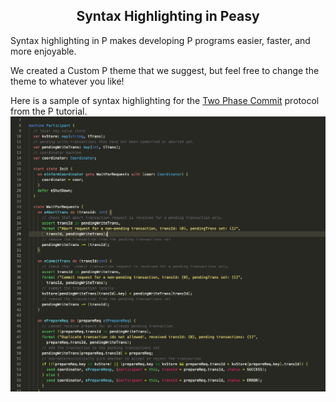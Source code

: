 <style>
  .md-typeset h1,
  .md-content__button {
    display: none;
  }
  
</style>
<div align="center">
<h2>Syntax Highlighting in Peasy</h2>
</div>

Syntax highlighting in P makes developing P programs easier, faster, and more enjoyable.

We created a Custom P theme that we suggest, but feel free to change the theme to whatever you like!

Here is a sample of syntax highlighting for the [Two Phase Commit](https://github.com/p-org/P/tree/master/Tutorial/2_TwoPhaseCommit) protocol from the P tutorial. 
![Syntax Highlighting](../images/syntax_highlighting.png)
